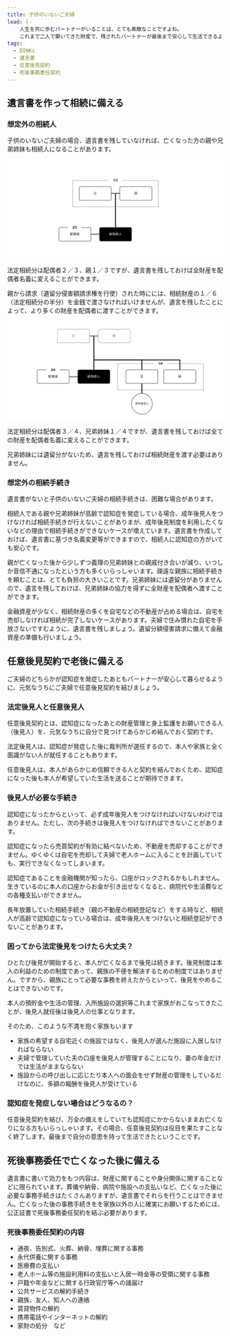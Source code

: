 ```yaml
---
title: 子供のいないご夫婦
lead: |-
    人生を共に歩むパートナーがいることは、とても素敵なことですよね。
    これまで二人で築いてきた財産で、残されたパートナーが最後まで安心して生活できるように、子供のいないご夫婦はとくに相続や死後事務に関してご夫婦で話し合って備えることをおすすめします。
tags:
  - DINKs
  - 遺言書
  - 任意後見契約
  - 死後事務委任契約
---
```


## 遺言書を作って相続に備える

### 想定外の相続人

子供のいないご夫婦の場合、遺言書を残していなければ、亡くなった方の親や兄弟姉妹も相続人になることがあります。

<case name="ケース１：相続人が配偶者と被相続人の親">

![dinks-case1](../images/dinks-case1.png)

法定相続分は配偶者２／３、親１／３ですが、遺言書を残しておけば全財産を配偶者名義に変えることができます。

親から請求（遺留分侵害額請求権を行使）された時にには、相続財産の１／６（法定相続分の半分）を金銭で渡さなければいけませんが、遺言を残したことによって、より多くの財産を配偶者に渡すことができます。

</case>

<case name="ケース２：相続人が配偶者と被相続人の兄弟姉妹">

![dinks-case2](../images/dinks-case2.png)

法定相続分は配偶者３／４、兄弟姉妹１／４ですが、遺言書を残しておけば全ての財産を配偶者名義に変えることができます。

兄弟姉妹には遺留分がないため、遺言を残しておけば相続財産を渡す必要はありません。

</case>

### 想定外の相続手続き

遺言書がないと子供のいないご夫婦の相続手続きは、困難な場合があります。

<case name="ケース１：成年後見人をつけないと手続きができない">

相続人である親や兄弟姉妹が高齢で認知症を発症している場合、成年後見人をつけなければ相続手続きが行えないことがありまが、成年後見制度を利用したくないなどの理由で相続手続きができないケースが増えています。遺言書を作成しておけば、遺言書に基づき名義変更等ができますので、相続人に認知症の方がいても安心です。

</case>

<case name="ケース２：生前より付き合いがなく頼めない">

親が亡くなった後から少しずつ義理の兄弟姉妹との親戚付き合いが減り、いつしか音信不通になったという方も多くいらっしゃいます。疎遠な親族に相続手続きを頼むことは、とても負担の大きいことです。兄弟姉妹には遺留分がありませんので、遺言を残しておけば、兄弟姉妹の協力を得ずに全財産を配偶者へ渡すことができます。

</case>

<case name="ケース３：不動産を売却しなければ遺産分割ができない">

金融資産が少なく、相続財産の多くを自宅などの不動産が占める場合は、自宅を売却しなければ相続が完了しないケースがあります。夫婦で住み慣れた自宅を手放さないですむように、遺言書を残しましょう。遺留分額侵害請求に備えて金融資産の準備も行いましょう。

</case>

## 任意後見契約で老後に備える

ご夫婦のどちらかが認知症を発症したあともパートナーが安心して暮らせるように、元気なうちにご夫婦で任意後見契約を結びましょう。

### 法定後見人と任意後見人

任意後見契約とは、認知症になったあとの財産管理と身上監護をお願いできる人（後見人）を、元気なうちに自分で見つけてあらかじめ結んでおく契約です。

法定後見人は、認知症が発症した後に裁判所が選任するので、本人や家族と全く面識がない人が就任することもあります。

任意後見人は、本人があらかじめ信頼できる人と契約を結んでおくため、認知症になった後も本人が希望していた生活を送ることが期待できます。

### 後見人が必要な手続き

認知症になったからといって、必ず成年後見人をつけなければいけないわけではありません。ただし、次の手続きは後見人をつけなければできないことがあります。

<case name="ケース１：不動産の売却ができない">

認知症になったら売買契約が有効に結べないため、不動産を売却することができません。ゆくゆくは自宅を売却して夫婦で老人ホームに入ることを計画していても、実行できなくなってしまいます。

</case>

<case name="ケース２：預貯金の引き出しができない">

認知症であることを金融機関が知ったら、口座がロックされるかもしれません。生きているのに本人の口座からお金が引き出せなくなると、病院代や生活費などの各種支払いができません。

</case>

<case name="ケース３：相続手続きができない">

長年放置していた相続手続き（親の不動産の相続登記など）をする時など、相続人が高齢で認知症になっている場合は、成年後見人をつけないと相続登記ができないことがあります。

</case>

### 困ってから法定後見をつけたら大丈夫？

ひとたび後見が開始すると、本人が亡くなるまで後見は続きます。後見制度は本人の利益のための制度であって、親族の不便を解決するための制度ではありません。ですから、親族にとって必要な事務を終えたからといって、後見をやめることはできないのです。

本人の預貯金や生活の管理、入所施設の選択等これまで家族がおこなってきたことが、後見人就任後は後見人の仕事となります。

そのため、このような不満を抱く家族もいます

- 家族の希望する自宅近くの施設ではなく、後見人が選んだ施設に入居しなければならない
- 夫婦で管理していた夫の口座を後見人が管理することになり、妻の年金だけでは生活がままならない
- 施設からの呼び出しに応じたり本人への面会をせず財産の管理をしているだけなのに、多額の報酬を後見人が受けている

<callout text="成年後見制度は、内容を十分に理解したうえで利用を開始しなければ、想像もしなかった事態におちいるかもしれません。">

### **認知症を発症しない場合はどうなるの？**

任意後見契約を結び、万全の備えをしていても認知症にかからないままお亡くなりになる方もいらっしゃいます。その場合、任意後見契約は役目を果たすことなく終了します。最後まで自分の意思を持って生活できたということです。

## 死後事務委任で亡くなった後に備える

遺言書に書いて効力をもつ内容は、財産に関することや身分関係に関することなどに限られています。葬儀や納骨、病院や施設への支払いなど、亡くなった後に必要な事務手続きはたくさんありますが、遺言書でそれらを行うことはできません。亡くなった後の事務手続きをを家族以外の人に確実にお願いするためには、公正証書で死後事務委任契約を結ぶ必要があります。

### 死後事務委任契約の内容

- 通夜、告別式、火葬、納骨、埋葬に関する事務
- 永代供養に関する事務
- 医療費の支払い
- 老人ホーム等の施設利用料の支払いと入居一時金等の受領に関する事務
- 戸籍や年金などに関する行政官庁等への諸届け
- 公共サービスの解約手続き
- 親族、友人、知人への連絡
- 賃貸物件の解約
- 携帯電話やインターネットの解約
- 家財の処分　など
